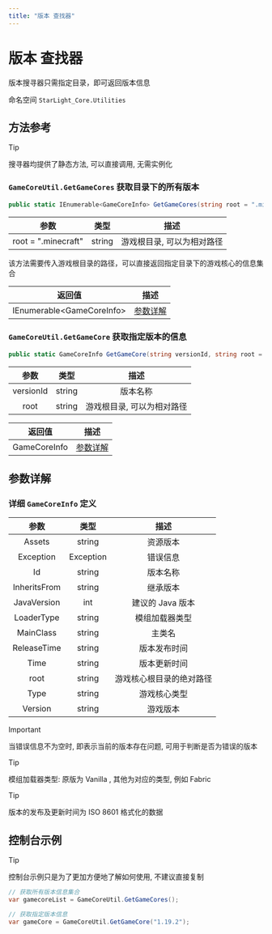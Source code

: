 ```yaml
---
title: "版本 查找器"
---
```


# 版本 查找器

版本搜寻器只需指定目录，即可返回版本信息

命名空间 `StarLight_Core.Utilities`

## 方法参考

> [!TIP]
> 搜寻器均提供了静态方法, 可以直接调用, 无需实例化

### `GameCoreUtil.GetGameCores` 获取目录下的所有版本

```csharp
public static IEnumerable<GameCoreInfo> GetGameCores(string root = ".minecraft")
```

| 参数                  | 类型     | 描述             |
|---------------------|--------|----------------|
| root = ".minecraft" | string | 游戏根目录, 可以为相对路径 |

该方法需要传入游戏根目录的路径，可以直接返回指定目录下的游戏核心的信息集合

| 返回值                         | 描述                                               |
|-----------------------------|--------------------------------------------------|
| IEnumerable\<GameCoreInfo\> | [参数详解](/Fetcher/Version.html#详细-gamecoreinfo-定义) |

### `GameCoreUtil.GetGameCore` 获取指定版本的信息

```csharp
public static GameCoreInfo GetGameCore(string versionId, string root = ".minecraft")
```

|    参数     |   类型   |       描述       |
|:---------:|:------:|:--------------:|
| versionId | string |      版本名称      |
|   root    | string | 游戏根目录, 可以为相对路径 | 

| 返回值          | 描述                                               |
|--------------|--------------------------------------------------|
| GameCoreInfo | [参数详解](/Fetcher/Version.html#详细-gamecoreinfo-定义) |

## 参数详解

### 详细 `GameCoreInfo` 定义

|      参数      |    类型     |      描述      |
|:------------:|:---------:|:------------:|
|    Assets    |  string   |     资源版本     |
|  Exception   | Exception |     错误信息     |
|      Id      |  string   |     版本名称     |
| InheritsFrom |  string   |     继承版本     |
| JavaVersion  |    int    | 建议的 Java 版本  |
|  LoaderType  |  string   |   模组加载器类型    |
|  MainClass   |  string   |     主类名      |
| ReleaseTime  |  string   |    版本发布时间    |
|     Time     |  string   |    版本更新时间    |
|     root     |  string   | 游戏核心根目录的绝对路径 |
|     Type     |  string   |    游戏核心类型    |
|   Version    |  string   |     游戏版本     |

> [!IMPORTANT]
> 当错误信息不为空时, 即表示当前的版本存在问题, 可用于判断是否为错误的版本

> [!TIP]
> 模组加载器类型: 原版为 Vanilla , 其他为对应的类型, 例如 Fabric

> [!TIP]
> 版本的发布及更新时间为 ISO 8601 格式化的数据

## 控制台示例

> [!TIP]
> 控制台示例只是为了更加方便地了解如何使用, 不建议直接复制

```csharp
// 获取所有版本信息集合
var gamecoreList = GameCoreUtil.GetGameCores();

// 获取指定版本信息
var gameCore = GameCoreUtil.GetGameCore("1.19.2");
```